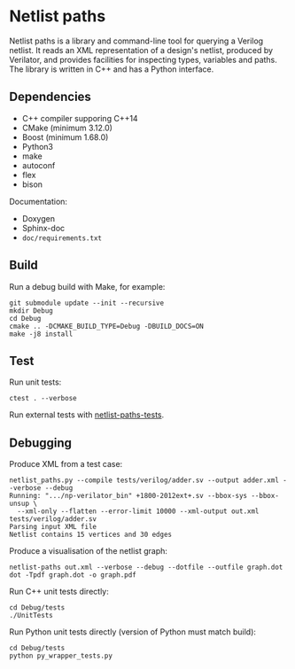 # Netlist paths

Netlist paths is a library and command-line tool for querying a Verilog
netlist. It reads an XML representation of a design's netlist, produced by
Verilator, and provides facilities for inspecting types, variables and paths.
The library is written in C++ and has a Python interface.


## Dependencies

- C++ compiler supporing C++14
- CMake (minimum 3.12.0)
- Boost (minimum 1.68.0)
- Python3
- make
- autoconf
- flex
- bison

Documentation:

- Doxygen
- Sphinx-doc
- ``doc/requirements.txt``

## Build
Run a debug build with Make, for example:
```
git submodule update --init --recursive
mkdir Debug
cd Debug
cmake .. -DCMAKE_BUILD_TYPE=Debug -DBUILD_DOCS=ON
make -j8 install
```

## Test

Run unit tests:
```
ctest . --verbose
```

Run external tests with [netlist-paths-tests](https://github.com/jameshanlon/netlist-paths-tests).

## Debugging

Produce XML from a test case:
```
netlist_paths.py --compile tests/verilog/adder.sv --output adder.xml --verbose --debug
Running: ".../np-verilator_bin" +1800-2012ext+.sv --bbox-sys --bbox-unsup \
  --xml-only --flatten --error-limit 10000 --xml-output out.xml tests/verilog/adder.sv
Parsing input XML file
Netlist contains 15 vertices and 30 edges
```
Produce a visualisation of the netlist graph:
```
netlist-paths out.xml --verbose --debug --dotfile --outfile graph.dot
dot -Tpdf graph.dot -o graph.pdf
```
Run C++ unit tests directly:
```
cd Debug/tests
./UnitTests
```
Run Python unit tests directly (version of Python must match build):
```
cd Debug/tests
python py_wrapper_tests.py
```
